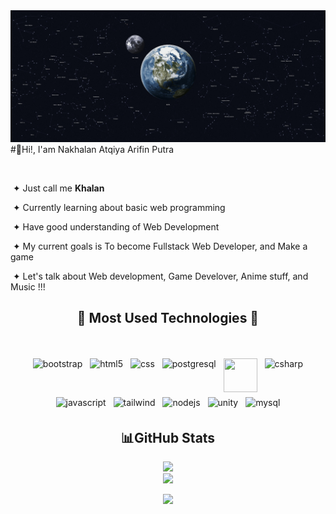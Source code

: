 

<img src="./assets/bg3.jpg">
#👋Hi!, I'am Nakhalan Atqiya Arifin Putra

  <p align="right">

   &nbsp;
    
   &nbsp;&#10022; Just call me **Khalan**

   &nbsp;&#10022; Currently learning about basic web programming

   &nbsp;&#10022; Have good understanding of Web Development

   &nbsp;&#10022; My current goals is To become Fullstack Web Developer, and Make a game
   
   &nbsp;&#10022; Let's talk about Web development, Game Develover, Anime stuff, and Music !!!
   
  </p>

<h2 align="center">🌠 Most Used Technologies 🌠</h2>
<br>
<p align="center">
  
   <img src="https://cdn.jsdelivr.net/gh/devicons/devicon/icons/bootstrap/bootstrap-original-wordmark.svg" alt="bootstrap" width="54" height="54" style="vertical-align:top; margin:4px;">
    <img src="https://cdn.jsdelivr.net/gh/devicons/devicon/icons/html5/html5-original.svg" alt="html5" width="54" height="54" style="vertical-align:top; margin:4px;">
     <img src="https://cdn.jsdelivr.net/gh/devicons/devicon/icons/css3/css3-original.svg" alt="css" width="54" height="54" style="vertical-align:top; margin:4px;">
    <img src="https://cdn.jsdelivr.net/gh/devicons/devicon/icons/postgresql/postgresql-original.svg" alt="postgresql" width="54" height="54" style="vertical-align:top; margin:4px;">
    <img src="https://cdn.jsdelivr.net/gh/devicons/devicon/icons/cplusplus/cplusplus-original.svg" width="54" height="54" style="vertical-align:top; margin:4px;">
    <img src="https://cdn.jsdelivr.net/gh/devicons/devicon/icons/csharp/csharp-original.svg"alt="csharp" width="54" height="54" style="vertical-align:top; margin:4px;">
    <img src="https://cdn.jsdelivr.net/gh/devicons/devicon/icons/javascript/javascript-original.svg" alt="javascript" width="54" height="54" style="vertical-align:top; margin:4px;">
    <img src="https://cdn.jsdelivr.net/gh/devicons/devicon/icons/tailwindcss/tailwindcss-original-wordmark.svg" alt="tailwind" width="54" height="54" style="vertical-align:top; margin:4px;">
    <img src="https://cdn.jsdelivr.net/gh/devicons/devicon/icons/nodejs/nodejs-original.svg" alt="nodejs" width="54" height="54" style="vertical-align:top; margin:4px;">
    <img src="https://cdn.jsdelivr.net/gh/devicons/devicon/icons/unity/unity-original.svg" alt="unity" width="54" height="54" style="vertical-align:top; margin:4px;">
    <img src="https://cdn.jsdelivr.net/gh/devicons/devicon/icons/mysql/mysql-original.svg" alt="mysql" width="54" height="54" style="vertical-align:top; margin:4px;">

    
   <h2 align="center">📊GitHub Stats</h2>
<div align="center">   
  
![](https://github-readme-streak-stats.herokuapp.com/?user=nakhalanatqiyaap&theme=tokyonight&hide_border=false)<br/>
![](https://github-readme-stats.vercel.app/api?username=nakhalanatqiyaap&theme=tokyonight&hide_border=false&include_all_commits=false&count_private=false)<br/>

  
![](https://github-readme-stats.vercel.app/api/top-langs/?username=nakhalanatqiyaap&theme=tokyonight&hide_border=false&include_all_commits=false&count_private=false&layout=compact)
</div>
</p>
<h2></h2>
<br><br><br><br><br>


